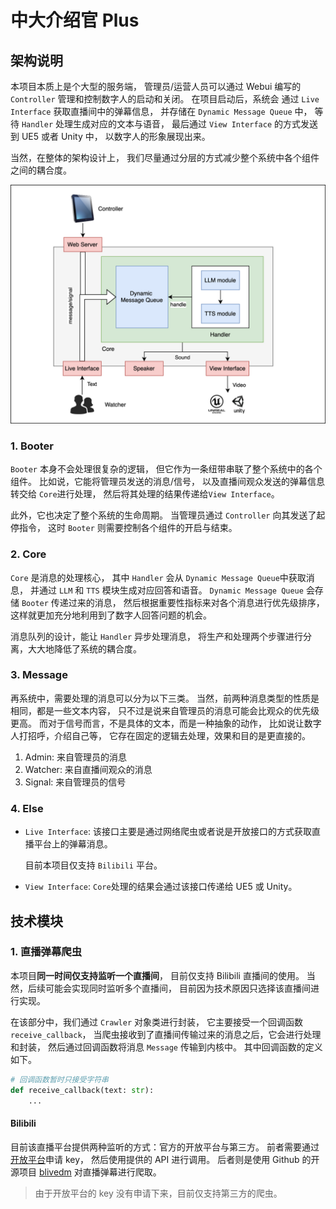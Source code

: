 # 中大介绍官 Plus

## 架构说明

本项目本质上是个大型的服务端，
管理员/运营人员可以通过 Webui 编写的 `Controller` 管理和控制数字人的启动和关闭。
在项目启动后，系统会 通过 `Live Interface` 获取直播间中的弹幕信息，
并存储在 `Dynamic Message Queue` 中，
等待 `Handler` 处理生成对应的文本与语音，
最后通过 `View Interface` 的方式发送到 UE5 或者 Unity 中，
以数字人的形象展现出来。

当然，在整体的架构设计上，
我们尽量通过分层的方式减少整个系统中各个组件之间的耦合度。

![basic_structure](./docs/img/basic_structure.svg)

### 1. Booter

`Booter` 本身不会处理很复杂的逻辑，
但它作为一条纽带串联了整个系统中的各个组件。
比如说，它能将管理员发送的消息/信号，
以及直播间观众发送的弹幕信息转交给 `Core`进行处理，
然后将其处理的结果传递给`View Interface`。

此外，它也决定了整个系统的生命周期。
当管理员通过 `Controller` 向其发送了起停指令，
这时 `Booter` 则需要控制各个组件的开启与结束。

### 2. Core

`Core` 是消息的处理核心，
其中 `Handler` 会从 `Dynamic Message Queue`中获取消息，
并通过 `LLM` 和 `TTS` 模块生成对应回答和语音。
`Dynamic Message Queue` 会存储 `Booter` 传递过来的消息，
然后根据重要性指标来对各个消息进行优先级排序，
这样就更加充分地利用到了数字人回答问题的机会。

消息队列的设计，能让 `Handler` 异步处理消息，
将生产和处理两个步骤进行分离，大大地降低了系统的耦合度。

### 3. Message

再系统中，需要处理的消息可以分为以下三类。
当然，前两种消息类型的性质是相同，都是一些文本内容，
只不过是说来自管理员的消息可能会比观众的优先级更高。
而对于信号而言，不是具体的文本，而是一种抽象的动作，
比如说让数字人打招呼，介绍自己等，
它存在固定的逻辑去处理，效果和目的是更直接的。

1. Admin: 来自管理员的消息
2. Watcher: 来自直播间观众的消息
3. Signal: 来自管理员的信号

### 4. Else

-   `Live Interface`: 该接口主要是通过网络爬虫或者说是开放接口的方式获取直播平台上的弹幕消息。

    目前本项目仅支持 `Bilibili` 平台。

-   `View Interface`: `Core`处理的结果会通过该接口传递给 UE5 或 Unity。

## 技术模块

### 1. 直播弹幕爬虫

本项目**同一时间仅支持监听一个直播间**，
目前仅支持 Bilibili 直播间的使用。
当然，后续可能会实现同时监听多个直播间，
目前因为技术原因只选择该直播间进行实现。

在该部分中，我们通过 `Crawler` 对象类进行封装，
它主要接受一个回调函数 `receive_callback`，
当爬虫接收到了直播间传输过来的消息之后，它会进行处理和封装，
然后通过回调函数将消息 `Message` 传输到内核中。
其中回调函数的定义如下。

```python
# 回调函数暂时只接受字符串
def receive_callback(text: str):
    ...
```

#### Bilibili

目前该直播平台提供两种监听的方式：官方的开放平台与第三方。
前者需要通过[开放平台](https://openhome.bilibili.com/)申请 key，
然后使用提供的 API 进行调用。
后者则是使用 Github 的开源项目 [blivedm](https://github.com/xfgryujk/blivedm)
对直播弹幕进行爬取。

> 由于开放平台的 key 没有申请下来，目前仅支持第三方的爬虫。
